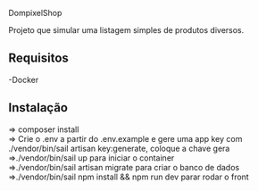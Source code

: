 DompixelShop

Projeto que simular uma listagem simples de produtos diversos.


## Requisitos

-Docker

## Instalação
=> composer install <br/>
=> Crie o .env a partir do .env.example e gere uma app key com ./vendor/bin/sail artisan key:generate, coloque a chave gera <br/>
=>./vendor/bin/sail up para iniciar o container <br/>
=>./vendor/bin/sail artisan migrate para criar o banco de dados <br/>
=>./vendor/bin/sail npm install && npm run dev parar rodar o front <br/>

